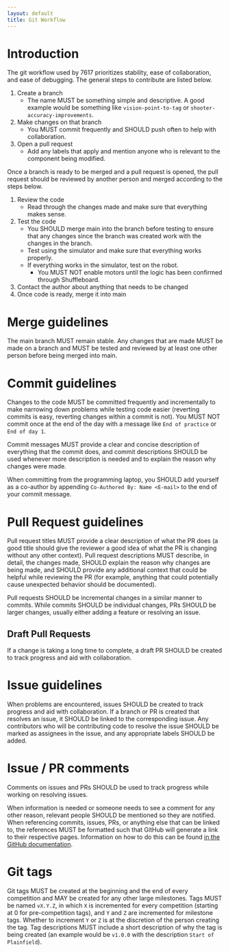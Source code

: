 ```yaml
---
layout: default
title: Git Workflow
---
```


# Introduction

The git workflow used by 7617 prioritizes stability, ease of collaboration, and ease of debugging. The general steps to contribute are listed below.

1. Create a branch
    * The name MUST be something simple and descriptive. A good example would be something like `vision-point-to-tag` or `shooter-accuracy-improvements`.
2. Make changes on that branch
    * You MUST commit frequently and SHOULD push often to help with collaboration.
3. Open a pull request
    * Add any labels that apply and mention anyone who is relevant to the component being modified.

Once a branch is ready to be merged and a pull request is opened, the pull request should be reviewed by another person and merged according to the steps below.

1. Review the code
    * Read through the changes made and make sure that everything makes sense.
2. Test the code
    * You SHOULD merge main into the branch before testing to ensure that any changes since the branch was created work with the changes in the branch.
    * Test using the simulator and make sure that everything works properly.
    * If everything works in the simulator, test on the robot.
        * You MUST NOT enable motors until the logic has been confirmed through Shuffleboard.
3. Contact the author about anything that needs to be changed
4. Once code is ready, merge it into main

# Merge guidelines

The main branch MUST remain stable. Any changes that are made MUST be made on a branch and MUST be tested and reviewed by at least one other person before being merged into main.

# Commit guidelines

Changes to the code MUST be committed frequently and incrementally to make narrowing down problems while testing code easier (reverting commits is easy, reverting changes within a commit is not). You MUST NOT commit once at the end of the day with a message like `End of practice` or `End of day 1`.

Commit messages MUST provide a clear and concise description of everything that the commit does, and commit descriptions SHOULD be used whenever more description is needed and to explain the reason why changes were made.

When committing from the programming laptop, you SHOULD add yourself as a co-author by appending `Co-Authored By: Name <E-mail>` to the end of your commit message.

# Pull Request guidelines

Pull request titles MUST provide a clear description of what the PR does (a good title should give the reviewer a good idea of what the PR is changing without any other context). Pull request descriptions MUST describe, in detail, the changes made, SHOULD explain the reason why changes are being made, and SHOULD provide any additional context that could be helpful while reviewing the PR (for example, anything that could potentially cause unexpected behavior should be documented).

Pull requests SHOULD be incremental changes in a similar manner to commits. While commits SHOULD be individual changes, PRs SHOULD be larger changes, usually either adding a feature or resolving an issue.

## Draft Pull Requests

If a change is taking a long time to complete, a draft PR SHOULD be created to track progress and aid with collaboration.

# Issue guidelines

When problems are encountered, issues SHOULD be created to track progress and aid with collaboration. If a branch or PR is created that resolves an issue, it SHOULD be linked to the corresponding issue. Any contributors who will be contributing code to resolve the issue SHOULD be marked as assignees in the issue, and any appropriate labels SHOULD be added.

# Issue / PR comments

Comments on issues and PRs SHOULD be used to track progress while working on resolving issues.

When information is needed or someone needs to see a comment for any other reason, relevant people SHOULD be mentioned so they are notified. When referencing commits, issues, PRs, or anything else that can be linked to, the references MUST be formatted such that GitHub will generate a link to their respective pages. Information on how to do this can be found [in the GitHub documentation](https://docs.github.com/en/get-started/writing-on-github/working-with-advanced-formatting/autolinked-references-and-urls).

# Git tags

Git tags MUST be created at the beginning and the end of every competition and MAY be created for any other large milestones. Tags MUST be named `vX.Y.Z`, in which `X` is incremented for every competition (starting at 0 for pre-competition tags), and `Y` and `Z` are incremented for milestone tags. Whether to increment `Y` or `Z` is at the discretion of the person creating the tag. Tag descriptions MUST include a short description of why the tag is being created (an example would be `v1.0.0` with the description `Start of Plainfield`).
